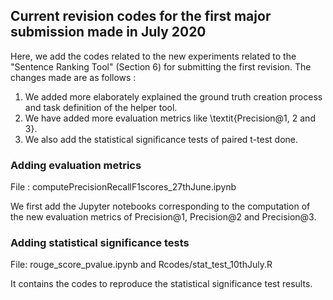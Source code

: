 ## Current revision codes for the first major submission made in July 2020
Here, we add the codes related to the new experiments related to the "Sentence Ranking Tool" (Section 6) for submitting the first revision. The changes made are as follows : 
1. We added more elaborately explained the  ground truth creation process and task definition of the helper tool. 
2. We have added more evaluation metrics like \textit{Precision@1, 2 and 3}. 
3. We also add the statistical significance tests of paired t-test done.

### Adding evaluation metrics
File : computePrecisionRecallF1scores_27thJune.ipynb

We first add the Jupyter notebooks corresponding to the computation of the new evaluation metrics of Precision@1, Precision@2 and Precision@3.

### Adding statistical significance tests
File: rouge_score_pvalue.ipynb and Rcodes/stat_test_10thJuly.R

It contains the codes to reproduce the statistical significance test results.



